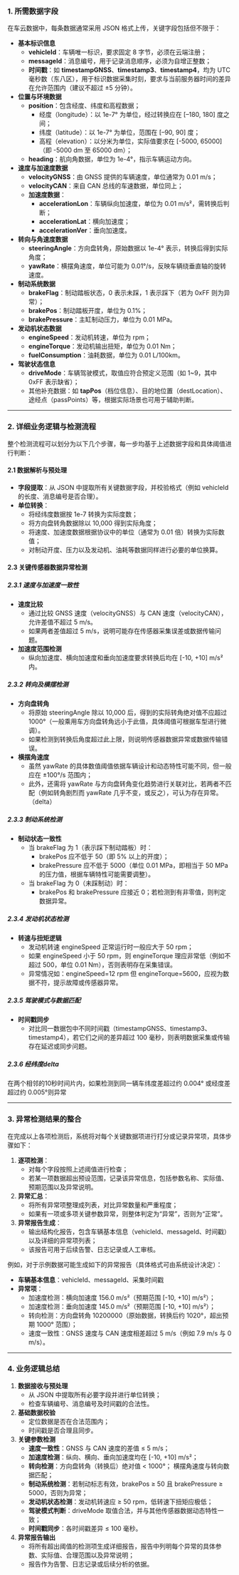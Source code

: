 ### 1. 所需数据字段

在车云数据中，每条数据通常采用 JSON 格式上传，关键字段包括但不限于：

- **基本标识信息**
  - **vehicleId**：车辆唯一标识，要求固定 8 字节，必须在云端注册；
  - **messageId**：消息编号，用于记录消息顺序，必须为自增正整数；
  - **时间戳**：如 **timestampGNSS**、**timestamp3**、**timestamp4**，均为 UTC 毫秒数（东八区），用于标识数据采集时刻，要求与当前服务器时间的差异在允许范围内（建议不超过 ±5 分钟）。
- **位置与环境数据**
  - **position**：包含经度、纬度和高程数据；
    - 经度（longitude）：以 1e-7° 为单位，经过转换应在 [–180, 180] 度之间；
    - 纬度（latitude）：以 1e-7° 为单位，范围在 [–90, 90] 度；
    - 高程（elevation）：以分米为单位，实际值要求在 [-5000, 65000]（即 -5000 dm 至 65000 dm）；
  - **heading**：航向角数据，单位为 1e-4°，指示车辆运动方向。
- **速度与加速度数据**
  - **velocityGNSS**：由 GNSS 提供的车辆速度，单位通常为 0.01 m/s；
  - **velocityCAN**：来自 CAN 总线的车速数据，单位同上；
  - **加速度数据**：
    - **accelerationLon**：车辆纵向加速度，单位为 0.01 m/s²，需转换后判断；
    - **accelerationLat**：横向加速度；
    - **accelerationVer**：垂向加速度。
- **转向与角速度数据**
  - **steeringAngle**：方向盘转角，原始数据以 1e-4° 表示，转换后得到实际角度；
  - **yawRate**：横摆角速度，单位可能为 0.01°/s，反映车辆绕垂直轴的旋转速度。
- **制动系统数据**
  - **brakeFlag**：制动踏板状态，0 表示未踩，1 表示踩下（若为 0xFF 则为异常）；
  - **brakePos**：制动踏板开度，单位为 0.1%；
  - **brakePressure**：主缸制动压力，单位为 0.01 MPa。
- **发动机状态数据**
  - **engineSpeed**：发动机转速，单位为 rpm；
  - **engineTorque**：发动机输出扭矩，单位为 0.01 Nm；
  - **fuelConsumption**：油耗数据，单位为 0.01 L/100km。
- **驾驶状态信息**
  - **driveMode**：车辆驾驶模式，取值应符合预定义范围（如 1~9，其中 0xFF 表示缺省）；
  - 其他补充数据：如 **tapPos**（档位信息）、目的地位置（destLocation）、途经点（passPoints）等，根据实际场景也可用于辅助判断。

------

### 2. 详细业务逻辑与检测流程

整个检测流程可以划分为以下几个步骤，每一步均基于上述数据字段和具体阈值进行判断：

#### 2.1 数据解析与预处理

- **字段提取**：从 JSON 中提取所有关键数据字段，并校验格式（例如 vehicleId 的长度、消息编号是否合理）。
- **单位转换**：
  - 将经纬度数据按 1e-7 转换为实际度数；
  - 将方向盘转角数据除以 10,000 得到实际角度；
  - 将速度、加速度数据根据协议中的单位（通常为 0.01 倍）转换为实际数值；
  - 对制动开度、压力以及发动机、油耗等数据同样进行必要的单位换算。

#### 2.3 关键传感器数据异常检测

##### 2.3.1 速度与加速度一致性

- **速度比较**
  - 通过比较 GNSS 速度（velocityGNSS）与 CAN 速度（velocityCAN），允许差值不超过 5 m/s。
  - 如果两者差值超过 5 m/s，说明可能存在传感器采集误差或数据传输问题。
- **加速度范围检测**
  - 纵向加速度、横向加速度和垂向加速度要求转换后均在 [-10, +10] m/s²内。

##### 2.3.2 转向及横摆检测

- **方向盘转角**
  - 将原始 steeringAngle 除以 10,000 后，得到的实际转角绝对值不应超过 1000°（一般乘用车方向盘转角远小于此值，具体阈值可根据车型进行微调）。
  - 如果检测到转换后角度超过此上限，则说明传感器数据异常或数据传输错误。
- **横摆角速度**
  - 虽然 yawRate 的具体数值阈值依据车辆设计和动态特性可能不同，但一般应在 ±100°/s 范围内；
  - 此外，还需将 yawRate 与方向盘转角变化趋势进行关联对比，若两者不匹配（例如转角剧烈而 yawRate 几乎不变，或反之），可认为存在异常。（delta）

##### 2.3.3 制动系统检测

- **制动状态一致性**
  - 当 brakeFlag 为 1（表示踩下制动踏板）时：
    - brakePos 应不低于 50（即 5% 以上的开度）；
    - brakePressure 应不低于 5000（单位 0.01 MPa，即相当于 50 MPa 的压力值，根据车辆特性可能需要调整）。
  - 当 brakeFlag 为 0（未踩制动）时：
    - brakePos 和 brakePressure 应接近 0；若检测到有非零值，则判定数据异常。

##### 2.3.4 发动机状态检测

- **转速与扭矩逻辑**
  - 发动机转速 engineSpeed 正常运行时一般应大于 50 rpm；
  - 如果 engineSpeed 小于 50 rpm，则 engineTorque 理应非常低（例如不超过 500，单位 0.01 Nm），否则表明存在采集错误。
  - 异常情况如：engineSpeed=12 rpm 但 engineTorque=5600，应视为数据不符，提示故障或传感器异常。

##### 2.3.5 驾驶模式与数据匹配

- **时间戳同步**
  - 对比同一数据包中不同时间戳（timestampGNSS、timestamp3、timestamp4），若它们之间的差异超过 100 毫秒，则表明数据采集或传输存在延迟或同步问题。

##### 2.3.6 经纬度delta

在两个相邻的10秒时间片内，如果检测到同一辆车纬度差超过约 0.004° 或经度差超过约 0.005°则异常

------

### 3. 异常检测结果的整合

在完成以上各项检测后，系统将对每个关键数据项进行打分或记录异常项，具体步骤如下：

1. **逐项检测**：
   - 对每个字段按照上述阈值进行检查；
   - 若某一项数据超出预设范围，记录该异常信息，包括参数名称、实际值、预期范围以及异常说明。
2. **异常汇总**：
   - 将所有异常项整理成列表，对比异常数量和严重程度；
   - 如果有一项或多项关键参数异常，则整体判定为“异常”，否则为“正常”。
3. **异常报告生成**：
   - 输出结构化报告，包含车辆基本信息（vehicleId、messageId、时间戳）以及详细的异常项列表；
   - 该报告可用于后续告警、日志记录或人工审核。

例如，对于示例数据可能生成如下的异常报告（具体格式可由系统设计决定）：

- **车辆基本信息**：vehicleId、messageId、采集时间戳
- **异常项**：
  - 加速度检测：横向加速度 156.0 m/s²（预期范围 [-10, +10] m/s²）；
  - 加速度检测：垂向加速度 145.0 m/s²（预期范围 [-10, +10] m/s²）；
  - 转向检测：方向盘转角 10200000（原始数据，转换后约 1020°，超出预期 1000° 范围）；
  - 速度一致性：GNSS 速度与 CAN 速度相差超过 5 m/s（例如 7.9 m/s 与 0 m/s）。

------

### 4. 业务逻辑总结

1. **数据接收与预处理**
   - 从 JSON 中提取所有必要字段并进行单位转换；
   - 检查车辆编号、消息编号及时间戳的合法性。
2. **基础数据校验**
   - 定位数据是否在合法范围内；
   - 时间戳是否合理且同步。
3. **关键参数检测**
   - **速度一致性**：GNSS 与 CAN 速度的差值 ≤ 5 m/s；
   - **加速度检测**：纵向、横向、垂向加速度均在 [-10, +10] m/s²；
   - **转向检测**：方向盘转角（转换后）绝对值 < 1000°；
      横摆角速度与转向数据匹配；
   - **制动系统检测**：若制动标志有效，brakePos ≥ 50 且 brakePressure ≥ 5000，否则为异常；
   - **发动机状态检测**：发动机转速应 ≥ 50 rpm，低转速下扭矩应极低；
   - **驾驶模式判断**：driveMode 取值合法，并与其他传感器数据动态特性一致；
   - **时间戳同步**：各时间戳差异 ≤ 100 毫秒。
4. **异常报告输出**
   - 将所有超出阈值的检测项生成详细报告，报告中列明每个异常的具体参数、实际值、合理范围以及异常说明；
   - 报告作为告警、日志记录或后续分析的依据。
